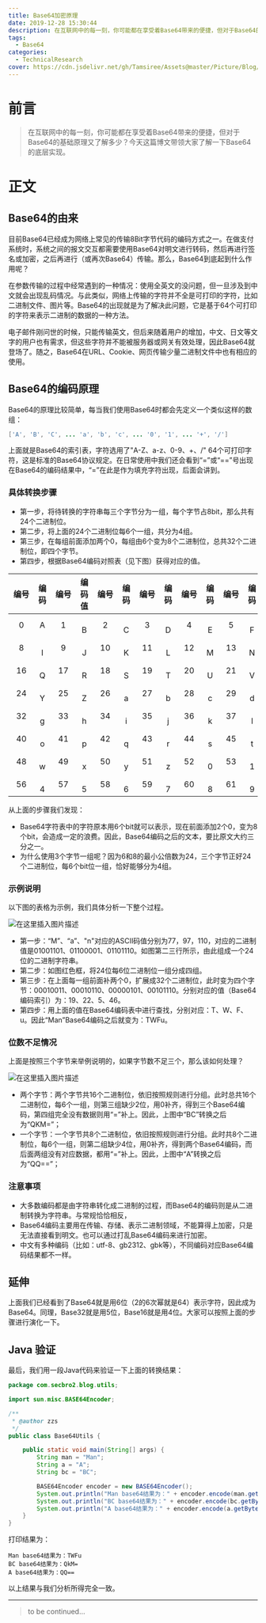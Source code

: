 ```yaml
---
title: Base64加密原理
date: 2019-12-28 15:30:44
description: 在互联网中的每一刻，你可能都在享受着Base64带来的便捷，但对于Base64的基础原理又了解多少？今天这篇博文带领大家了解一下Base64的底层实现。
tags:
  - Base64
categories:
  - TechnicalResearch
cover: https://cdn.jsdelivr.net/gh/Tamsiree/Assets@master/Picture/Blog/Cover/wallhaven439kv4.jpg
---
```

# 前言
> 在互联网中的每一刻，你可能都在享受着Base64带来的便捷，但对于Base64的基础原理又了解多少？今天这篇博文带领大家了解一下Base64的底层实现。

# 正文
## Base64的由来

目前Base64已经成为网络上常见的传输8Bit字节代码的编码方式之一。在做支付系统时，系统之间的报文交互都需要使用Base64对明文进行转码，然后再进行签名或加密，之后再进行（或再次Base64）传输。那么，Base64到底起到什么作用呢？

在参数传输的过程中经常遇到的一种情况：使用全英文的没问题，但一旦涉及到中文就会出现乱码情况。与此类似，网络上传输的字符并不全是可打印的字符，比如二进制文件、图片等。Base64的出现就是为了解决此问题，它是基于64个可打印的字符来表示二进制的数据的一种方法。

电子邮件刚问世的时候，只能传输英文，但后来随着用户的增加，中文、日文等文字的用户也有需求，但这些字符并不能被服务器或网关有效处理，因此Base64就登场了。随之，Base64在URL、Cookie、网页传输少量二进制文件中也有相应的使用。

## Base64的编码原理

Base64的原理比较简单，每当我们使用Base64时都会先定义一个类似这样的数组：

```java
['A', 'B', 'C', ... 'a', 'b', 'c', ... '0', '1', ... '+', '/']
```

上面就是Base64的索引表，字符选用了"A-Z、a-z、0-9、+、/" 64个可打印字符，这是标准的Base64协议规定。在日常使用中我们还会看到“=”或“==”号出现在Base64的编码结果中，“=”在此是作为填充字符出现，后面会讲到。

### 具体转换步骤

-   第一步，将待转换的字符串每三个字节分为一组，每个字节占8bit，那么共有24个二进制位。
-   第二步，将上面的24个二进制位每6个一组，共分为4组。
-   第三步，在每组前面添加两个0，每组由6个变为8个二进制位，总共32个二进制位，即四个字节。
-   第四步，根据Base64编码对照表（见下图）获得对应的值。

| 编号 | 编码 | 编号 | 编码值| 编号 | 编码 | 编号 | 编码 | 编号 | 编码 | 编号 | 编码 | 编号 | 编码 | 编号 | 编码 |
| :---: | :---: | :---: | :---: | :---: | :---: | :---: | :---: | :---: | :---: | :---: | :---: | :---: | :---: | :---: | :---: |
| 0　| A | 1　|　B | 2　|　C | 3　|　D | 4　|　E | 5　|　F | 6　|　G | 7　|　H |
| 8　|　I | 9　|　J | 10　|　K | 11　|　L | 12　|　M | 13　|　N | 14　|　O | 15　|　P |
| 16　|　Q | 17　|　R | 18　|　S | 19　|　T | 20　|　U | 21　|　V | 22　|　W | 23　|　X |
| 24　|　Y | 25　|　Z | 26　|　a | 27　|　b | 28　|　c | 29　|　d | 30　|　e | 31　|　f |
| 32　|　g | 33　|　h | 34　|　i | 35　|　j | 36　|　k | 37　|　l | 38　|　m | 39　|　n |
| 40　|　o | 41　|　p | 42　|　q | 43　|　r | 44　|　s | 45　|　t | 46　|　u | 47　|　v |
| 48　|　w | 49　|　x | 50　|　y | 51　|　z | 52　|　0 | 53　|　1 | 54　|　2 | 55　|　3 |
| 56　|　4 | 57　|　5 | 58　|　6 | 59　|　7 | 60　|　8 | 61　|　9 | 62　|　+ | 63　|　/ |

从上面的步骤我们发现：

-   Base64字符表中的字符原本用6个bit就可以表示，现在前面添加2个0，变为8个bit，会造成一定的浪费。因此，Base64编码之后的文本，要比原文大约三分之一。
-   为什么使用3个字节一组呢？因为6和8的最小公倍数为24，三个字节正好24个二进制位，每6个bit位一组，恰好能够分为4组。

### 示例说明

以下图的表格为示例，我们具体分析一下整个过程。

![在这里插入图片描述](https://img-blog.csdnimg.cn/20190517212249969.jpg?x-oss-process=image/watermark,type_ZmFuZ3poZW5naGVpdGk,shadow_10,text_aHR0cHM6Ly9oZWxsby5ibG9nLmNzZG4ubmV0,size_16,color_FFFFFF,t_70)

-   第一步：“M”、“a”、"n"对应的ASCII码值分别为77，97，110，对应的二进制值是01001101、01100001、01101110。如图第二三行所示，由此组成一个24位的二进制字符串。
-   第二步：如图红色框，将24位每6位二进制位一组分成四组。
-   第三步：在上面每一组前面补两个0，扩展成32个二进制位，此时变为四个字节：00010011、00010110、00000101、00101110。分别对应的值（Base64编码索引）为：19、22、5、46。
-   第四步：用上面的值在Base64编码表中进行查找，分别对应：T、W、F、u。因此“Man”Base64编码之后就变为：TWFu。

### 位数不足情况

上面是按照三个字节来举例说明的，如果字节数不足三个，那么该如何处理？

![在这里插入图片描述](https://img-blog.csdnimg.cn/20190517212307382.jpg?x-oss-process=image/watermark,type_ZmFuZ3poZW5naGVpdGk,shadow_10,text_aHR0cHM6Ly9oZWxsby5ibG9nLmNzZG4ubmV0,size_16,color_FFFFFF,t_70)

-   两个字节：两个字节共16个二进制位，依旧按照规则进行分组。此时总共16个二进制位，每6个一组，则第三组缺少2位，用0补齐，得到三个Base64编码，第四组完全没有数据则用“=”补上。因此，上图中“BC”转换之后为“QKM=”；
-   一个字节：一个字节共8个二进制位，依旧按照规则进行分组。此时共8个二进制位，每6个一组，则第二组缺少4位，用0补齐，得到两个Base64编码，而后面两组没有对应数据，都用“=”补上。因此，上图中“A”转换之后为“QQ==”；

### 注意事项

-   大多数编码都是由字符串转化成二进制的过程，而Base64的编码则是从二进制转换为字符串。与常规恰恰相反，
-   Base64编码主要用在传输、存储、表示二进制领域，不能算得上加密，只是无法直接看到明文。也可以通过打乱Base64编码来进行加密。
-   中文有多种编码（比如：utf-8、gb2312、gbk等），不同编码对应Base64编码结果都不一样。

## 延伸

上面我们已经看到了Base64就是用6位（2的6次幂就是64）表示字符，因此成为Base64。同理，Base32就是用5位，Base16就是用4位。大家可以按照上面的步骤进行演化一下。

## Java 验证

最后，我们用一段Java代码来验证一下上面的转换结果：

```java
package com.secbro2.blog.utils;

import sun.misc.BASE64Encoder;

/**
 * @author zzs
 */
public class Base64Utils {

	public static void main(String[] args) {
		String man = "Man";
		String a = "A";
		String bc = "BC";

		BASE64Encoder encoder = new BASE64Encoder();
		System.out.println("Man base64结果为：" + encoder.encode(man.getBytes()));
		System.out.println("BC base64结果为：" + encoder.encode(bc.getBytes()));
		System.out.println("A base64结果为：" + encoder.encode(a.getBytes()));
	}
}

```

打印结果为：

```console
Man base64结果为：TWFu
BC base64结果为：QkM=
A base64结果为：QQ==

```

以上结果与我们分析所得完全一致。

---
> to be continued...